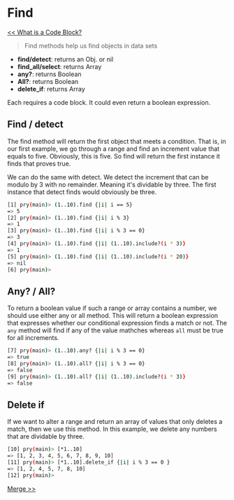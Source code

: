 Find
====

[<< What is a Code Block?](https://github.com/KLVTZ/Ruby-Essentials/blob/master/notes/Chapter_04:%20Code%20Block/01.what_is_a_code_block.md)

> Find methods help us find objects in data sets

- **find/detect**: returns an Obj. or nil
- **find_all/select**: returns Array
- **any?**: returns Boolean
- **All?**: returns Boolean
- **delete_if**: returns Array

Each requires a code block. It could even return a boolean expression.

Find / detect
-------------
The find method will return the first object that meets a condition. That is, in
our first example, we go through a range and find an increment value that equals
to five. Obviously, this is five. So find will return the first instance it
finds that proves true.

We can do the same with detect. We detect the increment that can be modulo by 3
with no remainder. Meaning it's dividable by three. The first instance that
detect finds would obviously be three.

```bash
[1] pry(main)> (1..10).find {|i| i == 5}
=> 5
[2] pry(main)> (1..10).find {|i| i % 3}
=> 1
[3] pry(main)> (1..10).find {|i| i % 3 == 0}
=> 3
[4] pry(main)> (1..10).find {|i| (1..10).include?(i * 3)}
=> 1
[5] pry(main)> (1..10).find {|i| (1..10).include?(i * 20)}
=> nil
[6] pry(main)> 
```

Any? / All?
-----------
To return a boolean value if such a range or array contains a number, we  should
use either any or all method. This will return a boolean expression that
expresses whether our conditional expression finds a match or not. The `any` method
will find if any of the value mathches whereas `all` must be true for all
increments.

```bash
[7] pry(main)> (1..10).any? {|i| i % 3 == 0}                                                                                                                                                                        
=> true
[8] pry(main)> (1..10).all? {|i| i % 3 == 0}
=> false
[9] pry(main)> (1..10).all? {|i| (1..10).include?(i * 3)}
=> false
```

Delete if
---------
If we want to alter a range and return an array of values that only deletes a
match, then we use this method. In this example, we delete any numbers that are
dividable by three.

```bash
[10] pry(main)> [*1..10]
=> [1, 2, 3, 4, 5, 6, 7, 8, 9, 10]
[11] pry(main)> [*1..10].delete_if {|i| i % 3 == 0 }                                                                                                                                                                
=> [1, 2, 4, 5, 7, 8, 10]
[12] pry(main)> 
```

[Merge >>](https://github.com/KLVTZ/Ruby-Essentials/blob/master/notes/Chapter_04:%20Code%20Block/03.merge.md)
